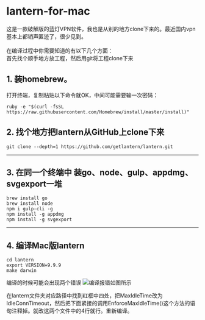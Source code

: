 # lantern-for-mac</br>

这是一款破解版的蓝灯VPN软件，我也是从别的地方clone下来的。最近国内vpn基本上都销声匿迹了，很少见到。</br></br>
在编译过程中你需要知道的有以下几个方面：  </br>
首先找个顺手地方放工程，然后用git将工程clone下来

## 1. 装homebrew。</br>
打开终端，复制粘贴以下命令就OK，中间可能需要输一次密码：

`ruby -e "$(curl -fsSL https://raw.githubusercontent.com/Homebrew/install/master/install)"`  

## 2. 找个地方把lantern从GitHub上clone下来  </br>
`git clone --depth=1 https://github.com/getlantern/lantern.git`  

-------------
## 3. 在同一个终端中 装go、node、gulp、appdmg、svgexport一堆  

`brew install go`</br>
`brew install node`</br>
`npm i gulp-cli -g`</br>
`npm install -g appdmg`</br>
`npm install -g svgexport`</br>  

--------------
## 4. 编译Mac版lantern  

`cd lantern`</br>
`export VERSION=9.9.9`</br>
`make darwin`</br>

编译的时候可能会出现两个错误
![编译报错如图所示](error.png)  

在lantern文件夹对应路径中找到红框中四处，把MaxIdleTime改为IdleConnTimeout，然后把下面紧接的调用EnforceMaxIdleTime()这个方法的语句注释掉。就改这两个文件中的4行就行。重新编译。
